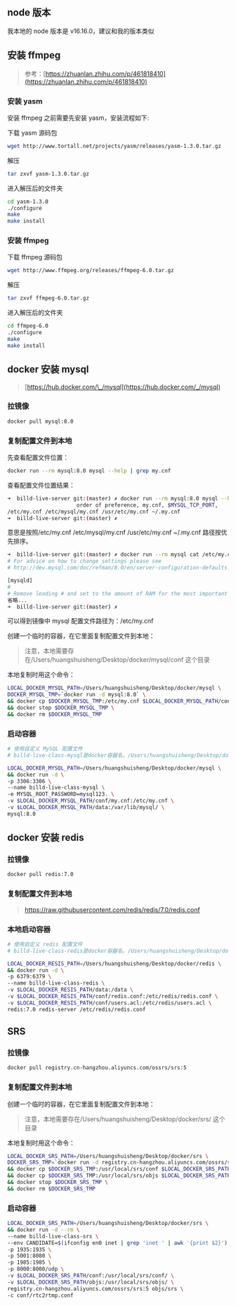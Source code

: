 ## node 版本

我本地的 node 版本是 v16.16.0，建议和我的版本类似

## 安装 ffmpeg

> 参考：[https://zhuanlan.zhihu.com/p/461818410](https://zhuanlan.zhihu.com/p/461818410)

### 安装 yasm

安装 ffmpeg 之前需要先安装 yasm，安装流程如下:

下载 yasm 源码包

```bash
wget http://www.tortall.net/projects/yasm/releases/yasm-1.3.0.tar.gz
```

解压

```bash
tar zxvf yasm-1.3.0.tar.gz
```

进入解压后的文件夹

```bash
cd yasm-1.3.0
./configure
make
make install
```

### 安装 ffmpeg

下载 ffmpeg 源码包

```bash
wget http://www.ffmpeg.org/releases/ffmpeg-6.0.tar.gz
```

解压

```bash
tar zxvf ffmpeg-6.0.tar.gz
```

进入解压后的文件夹

```bash
cd ffmpeg-6.0
./configure
make
make install
```

## docker 安装 mysql

> [https://hub.docker.com/\_/mysql](https://hub.docker.com/_/mysql)

### 拉镜像

```bash
docker pull mysql:8.0
```

### 复制配置文件到本地

先查看配置文件位置：

```bash
docker run --rm mysql:8.0 mysql --help | grep my.cnf
```

查看配置文件位置结果：

```bash
➜  billd-live-server git:(master) ✗ docker run --rm mysql:8.0 mysql --help | grep my.cnf
                      order of preference, my.cnf, $MYSQL_TCP_PORT,
/etc/my.cnf /etc/mysql/my.cnf /usr/etc/my.cnf ~/.my.cnf
➜  billd-live-server git:(master) ✗
```

意思是按照/etc/my.cnf /etc/mysql/my.cnf /usr/etc/my.cnf ~/.my.cnf 路径按优先排序。

```bash
➜  billd-live-server git:(master) ✗ docker run --rm mysql cat /etc/my.cnf
# For advice on how to change settings please see
# http://dev.mysql.com/doc/refman/8.0/en/server-configuration-defaults.html

[mysqld]
#
# Remove leading # and set to the amount of RAM for the most important data
省略...
➜  billd-live-server git:(master) ✗
```

可以得到镜像中 mysql 配置文件路径为：/etc/my.cnf

创建一个临时的容器，在它里面复制配置文件到本地：

> 注意，本地需要存在/Users/huangshuisheng/Desktop/docker/mysql/conf 这个目录

本地复制时用这个命令：

```bash
LOCAL_DOCKER_MYSQL_PATH=/Users/huangshuisheng/Desktop/docker/mysql \
DOCKER_MYSQL_TMP=`docker run -d mysql:8.0` \
&& docker cp $DOCKER_MYSQL_TMP:/etc/my.cnf $LOCAL_DOCKER_MYSQL_PATH/conf \
&& docker stop $DOCKER_MYSQL_TMP \
&& docker rm $DOCKER_MYSQL_TMP
```

### 启动容器

```bash
# 使用自定义 MySQL 配置文件
# billd-live-class-mysql是docker容器名，/Users/huangshuisheng/Desktop/docker/mysql是映射到本机的mysql，123456是密码

LOCAL_DOCKER_MYSQL_PATH=/Users/huangshuisheng/Desktop/docker/mysql \
&& docker run -d \
-p 3306:3306 \
--name billd-live-class-mysql \
-e MYSQL_ROOT_PASSWORD=mysql123. \
-v $LOCAL_DOCKER_MYSQL_PATH/conf/my.cnf:/etc/my.cnf \
-v $LOCAL_DOCKER_MYSQL_PATH/data:/var/lib/mysql/ \
mysql:8.0
```

## docker 安装 redis

### 拉镜像

```bash
docker pull redis:7.0
```

### 复制配置文件到本地

> https://raw.githubusercontent.com/redis/redis/7.0/redis.conf

### 本地启动容器

```bash
# 使用自定义 redis 配置文件
# billd-live-class-redis是docker容器名，/Users/huangshuisheng/Desktop/docker/redis是映射到本机的redis

LOCAL_DOCKER_RESIS_PATH=/Users/huangshuisheng/Desktop/docker/redis \
&& docker run -d \
-p 6379:6379 \
--name billd-live-class-redis \
-v $LOCAL_DOCKER_RESIS_PATH/data:/data \
-v $LOCAL_DOCKER_RESIS_PATH/conf/redis.conf:/etc/redis/redis.conf \
-v $LOCAL_DOCKER_RESIS_PATH/conf/users.acl:/etc/redis/users.acl \
redis:7.0 redis-server /etc/redis/redis.conf
```

## SRS

### 拉镜像

```bash
docker pull registry.cn-hangzhou.aliyuncs.com/ossrs/srs:5
```

### 复制配置文件到本地

创建一个临时的容器，在它里面复制配置文件到本地：

> 注意，本地需要存在/Users/huangshuisheng/Desktop/docker/srs/ 这个目录

本地复制时用这个命令：

```bash
LOCAL_DOCKER_SRS_PATH=/Users/huangshuisheng/Desktop/docker/srs \
DOCKER_SRS_TMP=`docker run -d registry.cn-hangzhou.aliyuncs.com/ossrs/srs:5` \
&& docker cp $DOCKER_SRS_TMP:/usr/local/srs/conf $LOCAL_DOCKER_SRS_PATH \
&& docker cp $DOCKER_SRS_TMP:/usr/local/srs/objs $LOCAL_DOCKER_SRS_PATH \
&& docker stop $DOCKER_SRS_TMP \
&& docker rm $DOCKER_SRS_TMP
```

### 启动容器

```bash
LOCAL_DOCKER_SRS_PATH=/Users/huangshuisheng/Desktop/docker/srs \
&& docker run -d --rm \
--name billd-live-class-srs \
--env CANDIDATE=$(ifconfig en0 inet | grep 'inet ' | awk '{print $2}') \
-p 1935:1935 \
-p 5001:8080 \
-p 1985:1985 \
-p 8000:8000/udp \
-v $LOCAL_DOCKER_SRS_PATH/conf:/usr/local/srs/conf/ \
-v $LOCAL_DOCKER_SRS_PATH/objs:/usr/local/srs/objs/ \
registry.cn-hangzhou.aliyuncs.com/ossrs/srs:5 objs/srs \
-c conf/rtc2rtmp.conf
```
